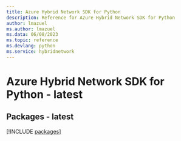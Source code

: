 ```yaml
---
title: Azure Hybrid Network SDK for Python
description: Reference for Azure Hybrid Network SDK for Python
author: lmazuel
ms.author: lmazuel
ms.data: 06/08/2023
ms.topic: reference
ms.devlang: python
ms.service: hybridnetwork
---
```

# Azure Hybrid Network SDK for Python - latest
## Packages - latest
[!INCLUDE [packages](hybrid-network-index.md)]